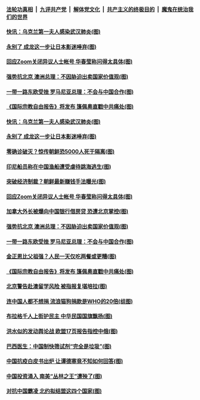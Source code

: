 ####  [法轮功真相](../../../../basic/blob/master/README.md?t=06130701) &nbsp;|&nbsp; [九评共产党](../../../../9ping.md/blob/master/README.md?t=06130701) &nbsp;|&nbsp; [解体党文化](../../../../jtdwh.md/blob/master/README.md?t=06130701)  &nbsp;|&nbsp; [共产主义的终极目的](../../../../gczydzjmd.md/blob/master/README.md?t=06130701) &nbsp;|&nbsp; [魔鬼在统治我们的世界](../../../../mgztzwmdsj.md/blob/master/README.md?t=06130701) 

#### [快讯：乌克兰第一夫人感染武汉肺炎(图)](../pages/p9/936337.md?t=06130701) 

#### [永别了 成龙这一步让日本影迷唾弃(图)](../pages/p9/936306.md?t=06130701) 

#### [回应Zoom关闭异议人士帐号 华春莹称问得太具体(图)](../pages/p9/936261.md?t=06130701) 

#### [强势抗北京 澳洲总理：不因胁迫出卖国家价值观(图)](../pages/p9/936201.md?t=06130701) 

#### [一带一路东欧受挫 罗马尼亚总理：不会与中国合作(图)](../pages/p9/936153.md?t=06130701) 

#### [《国际宗教自由报告》将发布 篷佩奥直戳中共痛处(图)](../pages/p9/936147.md?t=06130701) 

#### [快讯：乌克兰第一夫人感染武汉肺炎(图)](../pages/p9/936337.md?t=06130701) 

#### [永别了 成龙这一步让日本影迷唾弃(图)](../pages/p9/936306.md?t=06130701) 

#### [零确诊破灭？惊传朝鲜恐5000人死于隔离(图)](../pages/p9/936221.md?t=06130701) 

#### [印尼船员称在中国渔船遭受虐待跳海逃生(图)](../pages/p9/936270.md?t=06130701) 

#### [突破经济制裁？朝鲜最新赚钱手法曝光(图)](../pages/p9/936195.md?t=06130701) 

#### [回应Zoom关闭异议人士帐号 华春莹称问得太具体(图)](../pages/p9/936261.md?t=06130701) 

#### [加拿大外长被爆向中国银行借房贷 恐遭北京掌控(图)](../pages/p9/936225.md?t=06130701) 

#### [强势抗北京 澳洲总理：不因胁迫出卖国家价值观(图)](../pages/p9/936201.md?t=06130701) 

#### [一带一路东欧受挫 罗马尼亚总理：不会与中国合作(图)](../pages/p9/936153.md?t=06130701) 

#### [金正恩比父祖强？人民一天仅吃两餐或更糟(图)](../pages/p9/936097.md?t=06130701) 

#### [《国际宗教自由报告》将发布 篷佩奥直戳中共痛处(图)](../pages/p9/936147.md?t=06130701) 

#### [北京警告赴澳留学风险 被指报复堪培拉(图)](../pages/p9/936145.md?t=06130701) 

#### [连中国人都不想捐 流浪猫狗捐款是WHO的20倍(组图)](../pages/p9/936100.md?t=06130701) 

#### [布拉格千人上街护民主 中华民国国旗飘扬(图)](../pages/p9/936130.md?t=06130701) 


#### [洪水似的发动舆论战 欧盟17页报告指控中俄(图)](../pages/p9/936081.md?t=06130701) 

#### [巴西医生：中国制快筛试剂“完全是垃圾”(图)](../pages/p9/936058.md?t=06130701) 

#### [中国抗疫白皮书出炉 让谭德塞竟不知如何回答(图)](../pages/p9/935980.md?t=06130701) 

#### [中国投资涌入 南美“丛林之王”遭殃了(图)](../pages/p9/936049.md?t=06130701) 

#### [对抗中国霸凌 北约拟结盟这四个国家(图)](../pages/p9/936045.md?t=06130701) 

